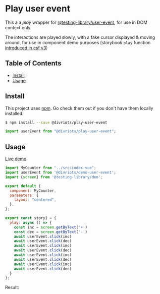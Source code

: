 # Play user event

This a a _play_ wrapper for [@testing-library/user-event](https://github.com/testing-library/user-event), for use in DOM context only.

The interactions are played slowly, with a fake cursor displayed & moving around, for use in component demo purposes (storybook `play` function [introduced in csf v3](https://storybook.js.org/blog/component-story-format-3-0/))

## Table of Contents

- [Install](#install)
- [Usage](#usage)

## Install

This project uses [npm](https://npmjs.com). Go check them out if you don't have them locally installed.

```sh
$ npm install --save @divriots/play-user-event
```

```javascript
import userEvent from "@divriots/play-user-event";
```

## Usage

[Live demo](https://components.studio/edit/XXX)

```js
import MyCounter from "../src/index.vue";
import userEvent from '@divriots/demo-user-event';
import {screen} from '@testing-library/dom';

export default {
  component: MyCounter,
  parameters: {
    layout: "centered",
  },
};

export const story1 = {
  play: async () => {
    const inc = screen.getByText('+')
    const dec = screen.getByText('-')
    await userEvent.click(inc)
    await userEvent.click(dec)
    await userEvent.click(inc)
    await userEvent.click(dec)
    await userEvent.click(inc)
    await userEvent.click(dec)
    await userEvent.click(inc)
    await userEvent.click(dec)
  }
};
```

Result:
